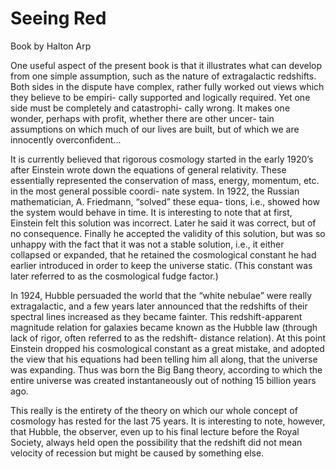 # Seeing Red

Book by Halton Arp

One useful aspect of the present book is that it illustrates what can
develop from one simple assumption, such as the nature of
extragalactic redshifts. Both sides in the dispute have complex,
rather fully worked out views which they believe to be empiri- cally
supported and logically required. Yet one side must be completely and
catastrophi- cally wrong. It makes one wonder, perhaps with profit,
whether there are other uncer- tain assumptions on which much of our
lives are built, but of which we are innocently overconfident...

It is currently believed that rigorous cosmology started in the early
1920’s after Einstein wrote down the equations of general
relativity. These essentially represented the conservation of mass,
energy, momentum, etc. in the most general possible coordi- nate
system. In 1922, the Russian mathematician, A. Friedmann, “solved”
these equa- tions, i.e., showed how the system would behave in
time. It is interesting to note that at first, Einstein felt this
solution was incorrect. Later he said it was correct, but of no
consequence. Finally he accepted the validity of this solution, but
was so unhappy with the fact that it was not a stable solution, i.e.,
it either collapsed or expanded, that he retained the cosmological
constant he had earlier introduced in order to keep the universe
static. (This constant was later referred to as the cosmological fudge
factor.)

In 1924, Hubble persuaded the world that the “white nebulae” were
really extragalactic, and a few years later announced that the
redshifts of their spectral lines increased as they became
fainter. This redshift-apparent magnitude relation for galaxies became
known as the Hubble law (through lack of rigor, often referred to as
the redshift- distance relation). At this point Einstein dropped his
cosmological constant as a great mistake, and adopted the view that
his equations had been telling him all along, that the universe was
expanding. Thus was born the Big Bang theory, according to which the
entire universe was created instantaneously out of nothing 15 billion
years ago.

This really is the entirety of the theory on which our whole concept
of cosmology has rested for the last 75 years. It is interesting to
note, however, that Hubble, the observer, even up to his final lecture
before the Royal Society, always held open the possibility that the
redshift did not mean velocity of recession but might be caused by
something else.

